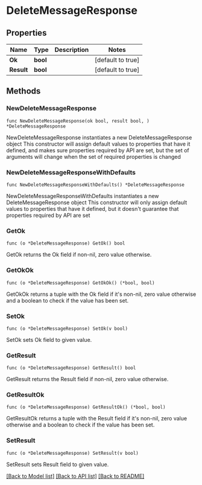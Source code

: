 # DeleteMessageResponse

## Properties

Name | Type | Description | Notes
------------ | ------------- | ------------- | -------------
**Ok** | **bool** |  | [default to true]
**Result** | **bool** |  | [default to true]

## Methods

### NewDeleteMessageResponse

`func NewDeleteMessageResponse(ok bool, result bool, ) *DeleteMessageResponse`

NewDeleteMessageResponse instantiates a new DeleteMessageResponse object
This constructor will assign default values to properties that have it defined,
and makes sure properties required by API are set, but the set of arguments
will change when the set of required properties is changed

### NewDeleteMessageResponseWithDefaults

`func NewDeleteMessageResponseWithDefaults() *DeleteMessageResponse`

NewDeleteMessageResponseWithDefaults instantiates a new DeleteMessageResponse object
This constructor will only assign default values to properties that have it defined,
but it doesn't guarantee that properties required by API are set

### GetOk

`func (o *DeleteMessageResponse) GetOk() bool`

GetOk returns the Ok field if non-nil, zero value otherwise.

### GetOkOk

`func (o *DeleteMessageResponse) GetOkOk() (*bool, bool)`

GetOkOk returns a tuple with the Ok field if it's non-nil, zero value otherwise
and a boolean to check if the value has been set.

### SetOk

`func (o *DeleteMessageResponse) SetOk(v bool)`

SetOk sets Ok field to given value.


### GetResult

`func (o *DeleteMessageResponse) GetResult() bool`

GetResult returns the Result field if non-nil, zero value otherwise.

### GetResultOk

`func (o *DeleteMessageResponse) GetResultOk() (*bool, bool)`

GetResultOk returns a tuple with the Result field if it's non-nil, zero value otherwise
and a boolean to check if the value has been set.

### SetResult

`func (o *DeleteMessageResponse) SetResult(v bool)`

SetResult sets Result field to given value.



[[Back to Model list]](../README.md#documentation-for-models) [[Back to API list]](../README.md#documentation-for-api-endpoints) [[Back to README]](../README.md)


